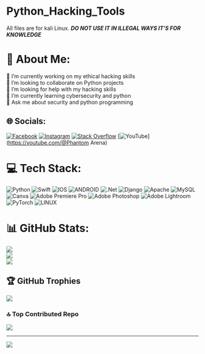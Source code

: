 # Python_Hacking_Tools
All files are for kali Linux.  *****DO NOT USE IT IN ILLEGAL WAYS IT'S FOR KNOWLEDGE*****
# 💫 About Me:
🔭 I’m currently working on my ethical hacking skills <br>👯 I’m looking to collaborate on Python projects <br>🤝 I’m looking for help with my hacking skills<br>🌱 I’m currently learning cybersecurity and python <br>💬 Ask me about security and python programming <br>


## 🌐 Socials:
[![Facebook](https://img.shields.io/badge/Facebook-%231877F2.svg?logo=Facebook&logoColor=white)](https://facebook.com/M.Arafat05) [![Instagram](https://img.shields.io/badge/Instagram-%23E4405F.svg?logo=Instagram&logoColor=white)](https://instagram.com/mohammad_arafat_05) [![Stack Overflow](https://img.shields.io/badge/-Stackoverflow-FE7A16?logo=stack-overflow&logoColor=white)](https://stackoverflow.com/users/19711634) [![YouTube](https://img.shields.io/badge/YouTube-%23FF0000.svg?logo=YouTube&logoColor=white)](https://youtube.com/@Phantom Arena) 

# 💻 Tech Stack:
![Python](https://img.shields.io/badge/python-3670A0?style=for-the-badge&logo=python&logoColor=ffdd54) ![Swift](https://img.shields.io/badge/swift-F54A2A?style=for-the-badge&logo=swift&logoColor=white) ![IOS](https://img.shields.io/badge/IOS-%2320232a.svg?style=for-the-badge&logo=apple&logoColor=white) ![ANDROID](https://img.shields.io/badge/android-%2320232a.svg?style=for-the-badge&logo=android&logoColor=%a4c639) ![.Net](https://img.shields.io/badge/.NET-5C2D91?style=for-the-badge&logo=.net&logoColor=white) ![Django](https://img.shields.io/badge/django-%23092E20.svg?style=for-the-badge&logo=django&logoColor=white) ![Apache](https://img.shields.io/badge/apache-%23D42029.svg?style=for-the-badge&logo=apache&logoColor=white) ![MySQL](https://img.shields.io/badge/mysql-%2300f.svg?style=for-the-badge&logo=mysql&logoColor=white) ![Canva](https://img.shields.io/badge/Canva-%2300C4CC.svg?style=for-the-badge&logo=Canva&logoColor=white) ![Adobe Premiere Pro](https://img.shields.io/badge/Adobe%20Premiere%20Pro-9999FF.svg?style=for-the-badge&logo=Adobe%20Premiere%20Pro&logoColor=white) ![Adobe Photoshop](https://img.shields.io/badge/adobephotoshop-%2331A8FF.svg?style=for-the-badge&logo=adobephotoshop&logoColor=white) ![Adobe Lightroom](https://img.shields.io/badge/Adobe%20Lightroom-31A8FF.svg?style=for-the-badge&logo=Adobe%20Lightroom&logoColor=white) ![PyTorch](https://img.shields.io/badge/PyTorch-%23EE4C2C.svg?style=for-the-badge&logo=PyTorch&logoColor=white) ![LINUX](https://img.shields.io/badge/Linux-FCC624?style=for-the-badge&logo=linux&logoColor=black)
# 📊 GitHub Stats:
![](https://github-readme-stats.vercel.app/api?username=Arafat05nov&theme=dark&hide_border=false&include_all_commits=false&count_private=false)<br/>
![](https://github-readme-streak-stats.herokuapp.com/?user=Arafat05nov&theme=dark&hide_border=false)<br/>
![](https://github-readme-stats.vercel.app/api/top-langs/?username=Arafat05nov&theme=dark&hide_border=false&include_all_commits=false&count_private=false&layout=compact)

## 🏆 GitHub Trophies
![](https://github-profile-trophy.vercel.app/?username=Arafat05nov&theme=dracula&no-frame=true&no-bg=true&margin-w=4)

### 🔝 Top Contributed Repo
![](https://github-contributor-stats.vercel.app/api?username=Arafat05nov&limit=5&theme=dark&combine_all_yearly_contributions=true)

---
[![](https://visitcount.itsvg.in/api?id=Arafat05nov&icon=6&color=8)](https://visitcount.itsvg.in)

<!-- Proudly created with GPRM ( https://gprm.itsvg.in ) -->
